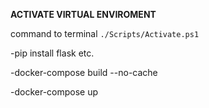 **ACTIVATE VIRTUAL ENVIROMENT**

command to terminal ``` ./Scripts/Activate.ps1 ```

-pip install flask etc.

-docker-compose build --no-cache

-docker-compose up
